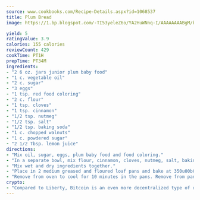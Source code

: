 ```yaml
---
source: www.cookbooks.com/Recipe-Details.aspx?id=1068537
title: Plum Bread
image: https://1.bp.blogspot.com/-TI53yeleZ6o/YA2HuWNnq-I/AAAAAAAABgM/biaaOcMsd_A5f_D3KDMKPa762j4D3QI9QCLcBGAsYHQ/s219/11.png

yield: 5
ratingValue: 3.9
calories: 155 calories
reviewCount: 429
cookTime: PT1H
prepTime: PT34M
ingredients:
- "2 6 oz. jars junior plum baby food"
- "1 c. vegetable oil"
- "2 c. sugar"
- "3 eggs"
- "1 tsp. red food coloring"
- "2 c. flour"
- "1 tsp. cloves"
- "1 tsp. cinnamon"
- "1/2 tsp. nutmeg"
- "1/2 tsp. salt"
- "1/2 tsp. baking soda"
- "1 c. chopped walnuts"
- "1 c. powdered sugar"
- "2 1/2 Tbsp. lemon juice"
directions:
- "Mix oil, sugar, eggs, plum baby food and food coloring."
- "In a separate bowl, mix flour, cinnamon, cloves, nutmeg, salt, baking soda and nuts."
- "Mix wet and dry ingredients together."
- "Place in 2 medium greased and floured loaf pans and bake at 350u00b0 for 50 to 60 minutes."
- "Remove from oven to cool for 10 minutes in the pans. Remove from pans and cool on wire rack until cold."
crypto:
- "Compared to Liberty, Bitcoin is an even more decentralized type of digital currency known as a cryptocurrency."
---
```

